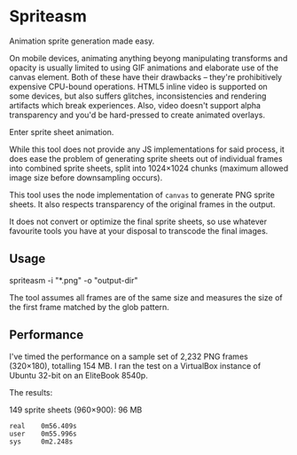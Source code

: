 Spriteasm
=========

Animation sprite generation made easy.

On mobile devices, animating anything beyong manipulating transforms and
opacity is usually limited to using GIF animations and elaborate use of
the canvas element. Both of these have their drawbacks – they're prohibitively
expensive CPU-bound operations. HTML5 inline video is supported on some devices,
but also suffers glitches, inconsistencies and rendering artifacts which break
experiences. Also, video doesn't support alpha transparency and you'd be
hard-pressed to create animated overlays.

Enter sprite sheet animation.

While this tool does not provide any JS implementations for said process, it
does ease the problem of generating sprite sheets out of individual frames into
combined sprite sheets, split into 1024×1024 chunks (maximum allowed image size
before downsampling occurs).

This tool uses the node implementation of `canvas` to generate PNG sprite sheets.
It also respects transparency of the original frames in the output.

It does not convert or optimize the final sprite sheets, so use whatever favourite
tools you have at your disposal to transcode the final images.

Usage
-----

spriteasm -i "*.png" -o "output-dir"

The tool assumes all frames are of the same size and measures the size of the
first frame matched by the glob pattern.


Performance
-----------

I've timed the performance on a sample set of 2,232 PNG frames (320×180), totalling
154 MB. I ran the test on a VirtualBox instance of Ubuntu 32-bit on an
EliteBook 8540p.

The results:

149 sprite sheets (960×900): 96 MB

    real    0m56.409s
    user    0m55.996s
    sys     0m2.248s